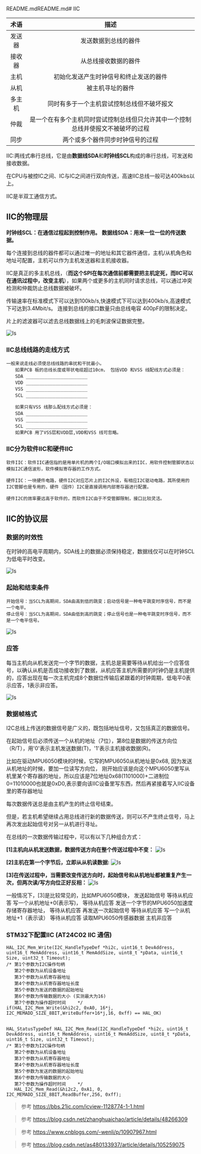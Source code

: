 README.mdREADME.md# IIC

术语|描述
:--:|:--:
发送器|发送数据到总线的器件
接收器|从总线接收数据的器件
主机|初始化发送产生时钟信号和终止发送的器件
从机|被主机寻址的器件
多主机| 同时有多于一个主机尝试控制总线但不破坏报文
仲裁|是一个在有多个主机同时尝试控制总线但只允许其中一个控制总线并使报文不被破坏的过程
同步|两个或多个器件同步时钟信号的过程

IIC:两线式串行总线，它是由**数据线SDA**和**时钟线SCL**构成的串行总线，可发送和接收数据。

在CPU与被控IC之间、IC与IC之间进行双向传送，高速IIC总线一般可达400kbs以上。

IIC是半双工通信方式。

## IIC的物理层

**时钟线SCL：在通信过程起到控制作用。**
**数据线SDA：用来一位一位的传送数据。**

每个连接到总线的器件都可以通过唯一的地址和其它器件通信，主机/从机角色和地址可配置，主机可以作为主机发送器和主机接收器。

IIC是真正的多主机总线，（**而这个SPI在每次通信前都需要把主机定死，而IIC可以在通讯过程中，改变主机**），如果两个或更多的主机同时请求总线，可以通过冲突检测和仲裁防止总线数据被破坏。

传输速率在标准模式下可以达到100kb/s,快速模式下可以达到400kb/s,高速模式下可达到3.4Mbit/s。 连接到总线的接口数量只由总线电容 400pF的限制决定。

片上的滤波器可以滤去总线数据线上的毛刺波保证数据完整。


![ls](image/IIC1.png)

### IIC总线线路的走线方式
```
一般来说走线必须使总线线路的串扰和干扰最小。
　　如果PCB 板的总线长度或带状电缆超过10cm， 包括VDD 和VSS 线配线方式必须是：
　　SDA _______________________
　　VDD _______________________
　　VSS _______________________
　　SCL _______________________

　　如果只有VSS 线那么配线方式必须是：
　　SDA _______________________
　　VSS _______________________
　　SCL _______________________
　　如果PCB 用了VSS层和VDD层,VDD和VSS 线可忽略。
```
### IIC分为软件IIC和硬件IIC

```
软件IIC：软件IIC通信指的是用单片机的两个I/O端口模拟出来的IIC，用软件控制管脚状态以模拟I2C通信波形，软件模拟寄存器的工作方式。

硬件IIC：一块硬件电路，硬件I2C对应芯片上的I2C外设，有相应I2C驱动电路，其所使用的I2C管脚也是专用的，硬件（固件）I2C是直接调用内部寄存器进行配置。

硬件I2C的效率要远高于软件的，而软件I2C由于不受管脚限制，接口比较灵活。
```


## IIC的协议层

### 数据的时效性
  在时钟的高电平周期内，SDA线上的数据必须保持稳定，数据线仅可以在时钟SCL为低电平时改变。

![ls](image/IIC2.png)

### 起始和结束条件

```
开始信号：当SCL为高期间，SDA由高到低的跳变；启动信号是一种电平跳变时序信号，而不是一个电平。
停止信号：当SCL为高期间，SDA由低到高的跳变；停止信号也是一种电平跳变时序信号，而不是一个电平信号。
```
![ls](image/IIC3.png)

### 应答

每当主机向从机发送完一个字节的数据，主机总是需要等待从机给出一个应答信号，以确认从机是否成功接收到了数据，从机应答主机所需要的时钟仍是主机提供的，应答出现在每一次主机完成8个数据位传输后紧跟着的时钟周期，低电平0表示应答，1表示非应答。

![ls](image/IIC4.png)

### 数据帧格式

I2C总线上传送的数据信号是广义的，既包括地址信号，又包括真正的数据信号。

在起始信号后必须传送一个从机的地址（7位），第8位是数据的传送方向位（R/T），用'0'表示主机发送数据(T)，'1'表示主机接收数据(R)。


比如在驱动MPU6050模块的时候，它写的MPU6050从机地址是0x68,
因为发送从机地址的时候，要加一位读写方向位，
刚开始应该是向这个MPU6050里写从机里某个寄存器的地址，所以应该是7位地址0x68(1101000)+二进制位0=11010000也就是0xD0,表示要向该IIC设备里写东西，然后再紧接着写入IIC设备里的寄存器地址

每次数据传送总是由主机产生的终止信号结束。

但是，若主机希望继续占用总线进行新的数据传送，则可以不产生终止信号，马上再次发出起始信号对另一从机进行寻址。

在总线的一次数据传输过程中，可以有以下几种组合方式：

**[1]主机向从机发送数据，数据传送方向在整个传送过程中不变：**
![ls](image/IIC5.png)

**[2]主机在第一个字节后，立即从从机读数据:**
![ls](image/IIC6.png)

**[3]在传送过程中，当需要改变传送方向时，起始信号和从机地址都被重复产生一次，但两次读/写方向位正好反相：**
![ls](image/IIC7.png)



一般情况下，[3]是比较常见的，比如MPU6050模块，
发送起始信号
等待从机应答
写一个从机地址+0(表示写)，
等待从机应答
发送一个字节的MPU6050加速度存储寄存器地址，
等待从机应答
再发送一次起始信号
等待从机应答
写一个从机地址+1（表示读）
等待从机应答
读取MPU6050传感器数据
主机非应答


### STM32下配置IIC (AT24C02 IIC 通信)


```
HAL_I2C_Mem_Write(I2C_HandleTypeDef *hi2c, uint16_t DevAddress, uint16_t MemAddress, uint16_t MemAddSize, uint8_t *pData, uint16_t Size, uint32_t Timeout);
/* 第1个参数为I2C操作句柄
   第2个参数为从机设备地址
   第3个参数为从机寄存器地址
   第4个参数为从机寄存器地址长度
   第5个参数为发送的数据的起始地址
   第6个参数为传输数据的大小 (实测最大为16)
   第7个参数为操作超时时间 　　*/
if(HAL_I2C_Mem_Write(&hi2c2, 0xA0, 16*j, I2C_MEMADD_SIZE_8BIT,WriteBuffer+16*j,16, 0xff) == HAL_OK)
```

```

HAL_StatusTypeDef HAL_I2C_Mem_Read(I2C_HandleTypeDef *hi2c, uint16_t DevAddress, uint16_t MemAddress, uint16_t MemAddSize, uint8_t *pData, uint16_t Size, uint32_t Timeout);
/* 第1个参数为I2C操作句柄
   第2个参数为从机设备地址
   第3个参数为从机寄存器地址
   第4个参数为从机寄存器地址长度
   第5个参数为发送的数据的起始地址
   第6个参数为传输数据的大小
   第7个参数为操作超时时间 　　*/
   HAL_I2C_Mem_Read(&hi2c2, 0xA1, 0, I2C_MEMADD_SIZE_8BIT,ReadBuffer,256, 0xff);
```


>参考 https://bbs.21ic.com/icview-1128774-1-1.html

>参考 https://blog.csdn.net/zhanghuaichao/article/details/48266309

>参考 https://www.cnblogs.com/-wenli/p/10907967.html

>参考 https://blog.csdn.net/as480133937/article/details/105259075
